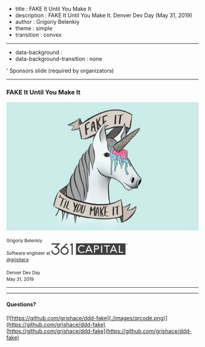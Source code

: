 - title : FAKE It Until You Make It
- description : FAKE It Until You Make It. Denver Dev Day (May 31, 2019)
- author : Grigoriy Belenkiy
- theme : simple
- transition : convex

***
- data-background :
- data-background-transition : none

' Sponsors slide (required by organizators)

***

### FAKE It Until You Make It

![FAKE It](./images/fake-it-unicorn.jpg)

<small>Grigoriy Belenkiy<br/>
Software engineer at ![361 Capital](./images/361-logo-gray.png#align-hack)
<br/>
<a href="https://twitter.com/@grishace/">@grishace</a>
<br/>
<br/>
Denver Dev Day<br/>
May 31, 2019</small>

***


***

#### Questions?

[![https://github.com/grishace/ddd-fake](./images/qrcode.png)](https://github.com/grishace/ddd-fake)<br/>
[https://github.com/grishace/ddd-fake](https://github.com/grishace/ddd-fake)

